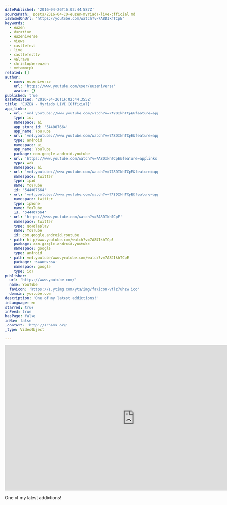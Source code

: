 ```yaml
---
datePublished: '2016-04-26T16:02:44.587Z'
sourcePath: _posts/2016-04-20-euzen-myriads-live-official.md
isBasedOnUrl: 'https://youtube.com/watch?v=7A8DIkhTCpE'
keywords:
  - euzen
  - duration
  - euzeniverse
  - views
  - castlefest
  - live
  - castlefesttv
  - valravn
  - christophereuzen
  - metamorph
related: []
author:
  - name: euzeniverse
    url: 'https://www.youtube.com/user/euzeniverse'
    avatar: {}
published: true
dateModified: '2016-04-26T16:02:44.355Z'
title: 'EUZEN - Myriads LIVE [Official]'
app_links:
  - url: 'vnd.youtube://www.youtube.com/watch?v=7A8DIkhTCpE&feature=applinks'
    type: ios
    namespace: ai
    app_store_id: '544007664'
    app_name: YouTube
  - url: 'vnd.youtube://www.youtube.com/watch?v=7A8DIkhTCpE&feature=applinks'
    type: android
    namespace: ai
    app_name: YouTube
    package: com.google.android.youtube
  - url: 'https://www.youtube.com/watch?v=7A8DIkhTCpE&feature=applinks'
    type: web
    namespace: ai
  - url: 'vnd.youtube://www.youtube.com/watch?v=7A8DIkhTCpE&feature=applinks'
    namespace: twitter
    type: ipad
    name: YouTube
    id: '544007664'
  - url: 'vnd.youtube://www.youtube.com/watch?v=7A8DIkhTCpE&feature=applinks'
    namespace: twitter
    type: iphone
    name: YouTube
    id: '544007664'
  - url: 'https://www.youtube.com/watch?v=7A8DIkhTCpE'
    namespace: twitter
    type: googleplay
    name: YouTube
    id: com.google.android.youtube
  - path: http/www.youtube.com/watch?v=7A8DIkhTCpE
    package: com.google.android.youtube
    namespace: google
    type: android
  - path: vnd.youtube/www.youtube.com/watch?v=7A8DIkhTCpE
    package: '544007664'
    namespace: google
    type: ios
publisher:
  url: 'https://www.youtube.com/'
  name: YouTube
  favicon: 'https://s.ytimg.com/yts/img/favicon-vflz7uhzw.ico'
  domain: youtube.com
description: 'One of my latest addictions!'
inLanguage: en
starred: true
inFeed: true
hasPage: false
inNav: false
_context: 'http://schema.org'
_type: VideoObject

---
```

<iframe src="https://cdn.embedly.com/widgets/media.html?src=https%3A%2F%2Fwww.youtube.com%2Fembed%2F7A8DIkhTCpE%3Ffeature%3Doembed&amp;url=https%3A%2F%2Fwww.youtube.com%2Fwatch%3Fv%3D7A8DIkhTCpE&amp;image=https%3A%2F%2Fi.ytimg.com%2Fvi%2F7A8DIkhTCpE%2Fhqdefault.jpg&amp;key=b7d04c9b404c499eba89ee7072e1c4f7&amp;type=text%2Fhtml&amp;schema=youtube" width="854" height="480" scrolling="no" frameborder="0" allowfullscreen="allowfullscreen" style=""></iframe>

One of my latest addictions!